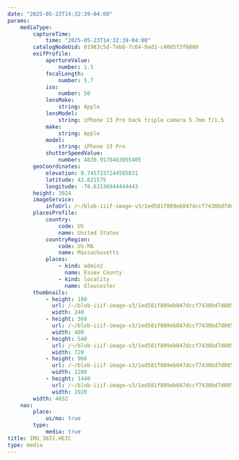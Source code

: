 ```yaml
---
date: "2025-05-23T14:32:39-04:00"
params:
    mediaType:
        captureTime:
            time: "2025-05-23T14:32:39-04:00"
        catalogNodeUid: 01983c5d-7eb8-7c64-9ad1-c4085f3f6800
        exifProfile:
            apertureValue:
                number: 1.5
            focalLength:
                number: 5.7
            iso:
                number: 50
            lensMake:
                string: Apple
            lensModel:
                string: iPhone 13 Pro back triple camera 5.7mm f/1.5
            make:
                string: Apple
            model:
                string: iPhone 13 Pro
            shutterSpeedValue:
                number: 4830.9178463055405
        geoCoordinates:
            elevation: 0.7457237244585831
            latitude: 42.621575
            longitude: -70.63136944444443
        height: 3024
        imageService:
            infoUrl: /~/blob-iiif-image-v3/1ed581f889eb047dccf7430bd7d0051a2e23eae4675cec62ce7f791bc064f85f/info.json
        placesProfile:
            country:
                code: US
                name: United States
            countryRegion:
                code: US-MA
                name: Massachusetts
            places:
                - kind: admin2
                  name: Essex County
                - kind: locality
                  name: Gloucester
        thumbnails:
            - height: 180
              url: /~/blob-iiif-image-v3/1ed581f889eb047dccf7430bd7d0051a2e23eae4675cec62ce7f791bc064f85f/full/240%2C180/0/default.jpg
              width: 240
            - height: 360
              url: /~/blob-iiif-image-v3/1ed581f889eb047dccf7430bd7d0051a2e23eae4675cec62ce7f791bc064f85f/full/480%2C360/0/default.jpg
              width: 480
            - height: 540
              url: /~/blob-iiif-image-v3/1ed581f889eb047dccf7430bd7d0051a2e23eae4675cec62ce7f791bc064f85f/full/720%2C540/0/default.jpg
              width: 720
            - height: 960
              url: /~/blob-iiif-image-v3/1ed581f889eb047dccf7430bd7d0051a2e23eae4675cec62ce7f791bc064f85f/full/1280%2C960/0/default.jpg
              width: 1280
            - height: 1440
              url: /~/blob-iiif-image-v3/1ed581f889eb047dccf7430bd7d0051a2e23eae4675cec62ce7f791bc064f85f/full/1920%2C1440/0/default.jpg
              width: 1920
        width: 4032
    nav:
        place:
            us/ma: true
        type:
            media: true
title: IMG_3672.HEIC
type: media
---
```

